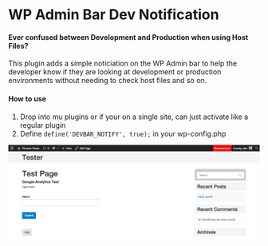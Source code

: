 WP Admin Bar Dev Notification
====================================

#### Ever confused between Development and Production when using Host Files?

This plugin adds a simple noticiation on the WP Admin bar to help the developer know if they are looking at development or production environments without needing to check host files and so on. 

#### How to use

1. Drop into mu plugins or if your on a single site, can just activate like a regular plugin
2. Define `define('DEVBAR_NOTIFY', true);` in your wp-config.php


![](https://raw.githubusercontent.com/alexphelps/WordPress-Admin-Bar-Dev-Notification/master/screenshot-1.png)
